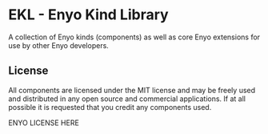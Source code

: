 EKL - Enyo Kind Library
============================

A collection of Enyo kinds (components) as well as core Enyo extensions for use
by other Enyo developers.



License
-------

All components are licensed under the MIT license and may be freely used and
distributed in any open source and commercial applications. If at all possible
it is requested that you credit any components used.

ENYO LICENSE HERE